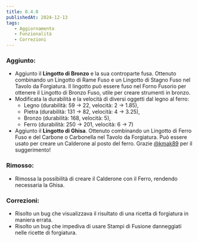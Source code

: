 ```yaml
---
title: 0.4.0
publishedAt: 2024-12-13
tags:
   - Aggiornamento
   - Funzionalità
   - Correzioni
---
```


### Aggiunto:
- Aggiunto il **Lingotto di Bronzo** e la sua controparte fusa. Ottenuto combinando un Lingotto di Rame Fuso e un Lingotto di Stagno Fuso nel Tavolo da Forgiatura. Il lingotto può essere fuso nel Forno Fusorio per ottenere il Lingotto di Bronzo Fuso, utile per creare strumenti in bronzo.
- Modificata la durabilità e la velocità di diversi oggetti dal legno al ferro:
  - Legno (durabilità: 59 → 22, velocità: 2 → 1.85),
  - Pietra (durabilità: 131 → 82, velocità: 4 → 3.25),
  - Bronzo (durabilità: 168, velocità: 5),
  - Ferro (durabilità: 250 → 201, velocità: 6 → 7)
- Aggiunto il **Lingotto di Ghisa**. Ottenuto combinando un Lingotto di Ferro Fuso e del Carbone o Carbonella nel Tavolo da Forgiatura. Può essere usato per creare un Calderone al posto del ferro. Grazie [@kmak89](https://discord.com/users/1270806382844706868) per il suggerimento!

### Rimosso:
- Rimossa la possibilità di creare il Calderone con il Ferro, rendendo necessaria la Ghisa.

### Correzioni:
- Risolto un bug che visualizzava il risultato di una ricetta di forgiatura in maniera errata.
- Risolto un bug che impediva di usare Stampi di Fusione danneggiati nelle ricette di forgiatura.